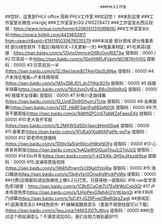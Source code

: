                                                 ###FHLV工作室
##您好，这里是FHLV office 简称:FHLV工作室
##欢迎您！
##来到这里
###工作室室长微信:vhknjjkj
###工作室室长QQ:2165228472
###工作室室长西瓜视频：https://www.ixigua.com/home/4208551131099806/
###工作室室长b站:https://space.bilibili.com/442965281?from=search&seid=8191195030676035579
###本站是 部分游戏 部分鬼畜素材 部分绿色软件 下载区(每隔10天~3天更新一次)
##鬼畜素材区:
#1:吃黑蒜(链接：https://pan.baidu.com/s/1ZbnxOmmceOXByOoyRlS73w 提取码：0000 )
#2:饮茶叔一半(https://pan.baidu.com/s/1GeXhM5JFckmrNO1B7KHV0Q 提取码：0000)
#3:饮茶叔另一半(https://pan.baidu.com/s/1ZJ9wUqoe90TAeV0lq3U6Nw 提取码：0000)
#4:卢本伟吃电脑+卢本伟得得得(https://pan.baidu.com/s/1A5yZMLfD1_dv17j9gj3O7g 提取码：0000)
#5:摇摆羊绿幕(https://pan.baidu.com/s/16zUlxpOytEg_B8cGhWq9oQ 提取码：0000)
#6:摇摆羊女绿幕( 提取码：0000)
#7:孙笑川走路绿幕(https://pan.baidu.com/s/10_UxtKZln9GIhyIrrJTctw 提取码：0000)
#8:金典跳舞(https://pan.baidu.com/s/1ZF_HbBFSairlFg682eN01A 提取码：0000)
#9:杰哥不要原版(https://pan.baidu.com/s/1kMtfQPCm5TebWZeFawsEXg 提取码：0000)
#10:老大哥开军舰(https://pan.baidu.com/s/1L2MXWGdSDc1awc8Hm0lSwA 提取码：0000)
#11:香蕉君(https://pan.baidu.com/s/1FUEaiVXq8llIXPwPb-qpTw 提取码：0000)
#12:郭老师吃猕猴桃(https://pan.baidu.com/s/1D0ivXa5isHWzuiHWsfdOFg 提取码：0000)
#13:心疼哥哥原版(https://pan.baidu.com/s/1yAQwRfGlQupThuJLGTsUzQ 提取码：0000)
#14:Dio开车(https://pan.baidu.com/s/1-kIZXjKk-3HSeJXsoqt9sw 提取码：0000)
#15:波澜哥原版视频(https://pan.baidu.com/s/1W4fUfnwm5rj3fAahfVpjRw 提取码：0000)
#15:海口蹦迪(https://pan.baidu.com/s/13pKyfxrOOinp6g9hokPgWg 提取码：0000)
##付费(压缩密码请加我微信上缴0.2元打赏，可获得统一提取码):
#16:van哲学音色库(链接：https://pan.baidu.com/s/1CBcECaCdt7U7EoWWoCxbQQ)
#17:卢本伟音色库(https://pan.baidu.com/s/1JHoPevG5kh4ii2VrWJprjQ)
#18:FBI开门绿幕(https://pan.baidu.com/s/1pC4YJGZRFiveOBeRQkgZwg)
##游戏区:
#1:逃离塔克夫()
##绿色软件:
#1:破解版酷我音乐（里面不用登陆就可以下载）(https://pan.baidu.com/s/1wuJoxar146KS3I0TtJ6txg 提取码：0000)
###(您对这个网站满意么？不满意请加QQ，我们会努力做到最好!!!)

